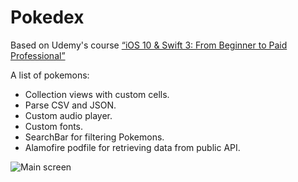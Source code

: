 # Pokedex

Based on Udemy's course [“iOS 10 & Swift 3: From Beginner to Paid Professional”](https://www.udemy.com/devslopes-ios10/learn/v4/t/lecture/5484302)

A list of pokemons:

- Collection views with custom cells.
- Parse CSV and JSON.
- Custom audio player.
- Custom fonts.
- SearchBar for filtering Pokemons.
- Alamofire podfile for retrieving data from public API.

![Main screen](Main.png)
